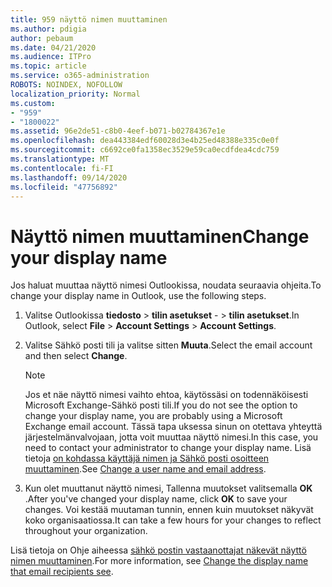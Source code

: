 ```yaml
---
title: 959 näyttö nimen muuttaminen
ms.author: pdigia
author: pebaum
ms.date: 04/21/2020
ms.audience: ITPro
ms.topic: article
ms.service: o365-administration
ROBOTS: NOINDEX, NOFOLLOW
localization_priority: Normal
ms.custom:
- "959"
- "1800022"
ms.assetid: 96e2de51-c8b0-4eef-b071-b02784367e1e
ms.openlocfilehash: dea443384edf60028d3e4b25ed48388e335c0e0f
ms.sourcegitcommit: c6692ce0fa1358ec3529e59ca0ecdfdea4cdc759
ms.translationtype: MT
ms.contentlocale: fi-FI
ms.lasthandoff: 09/14/2020
ms.locfileid: "47756892"
---
```

# <a name="change-your-display-name"></a><span data-ttu-id="8b5d7-102">Näyttö nimen muuttaminen</span><span class="sxs-lookup"><span data-stu-id="8b5d7-102">Change your display name</span></span>
  
<span data-ttu-id="8b5d7-103">Jos haluat muuttaa näyttö nimesi Outlookissa, noudata seuraavia ohjeita.</span><span class="sxs-lookup"><span data-stu-id="8b5d7-103">To change your display name in Outlook, use the following steps.</span></span>
  
1. <span data-ttu-id="8b5d7-104">Valitse Outlookissa **tiedosto** \> **tilin asetukset** - \> **tilin asetukset**.</span><span class="sxs-lookup"><span data-stu-id="8b5d7-104">In Outlook, select **File** \> **Account Settings** \> **Account Settings**.</span></span>

2. <span data-ttu-id="8b5d7-105">Valitse Sähkö posti tili ja valitse sitten **Muuta**.</span><span class="sxs-lookup"><span data-stu-id="8b5d7-105">Select the email account and then select **Change**.</span></span>

    > [!NOTE]
    > <span data-ttu-id="8b5d7-106">Jos et näe näyttö nimesi vaihto ehtoa, käytössäsi on todennäköisesti Microsoft Exchange-Sähkö posti tili.</span><span class="sxs-lookup"><span data-stu-id="8b5d7-106">If you do not see the option to change your display name, you are probably using a Microsoft Exchange email account.</span></span> <span data-ttu-id="8b5d7-107">Tässä tapa uksessa sinun on otettava yhteyttä järjestelmänvalvojaan, jotta voit muuttaa näyttö nimesi.</span><span class="sxs-lookup"><span data-stu-id="8b5d7-107">In this case, you need to contact your administrator to change your display name.</span></span> <span data-ttu-id="8b5d7-108">Lisä tietoja [on kohdassa käyttäjä nimen ja Sähkö posti osoitteen muuttaminen](https://docs.microsoft.com/microsoft-365/admin/add-users/change-a-user-name-and-email-address).</span><span class="sxs-lookup"><span data-stu-id="8b5d7-108">See [Change a user name and email address](https://docs.microsoft.com/microsoft-365/admin/add-users/change-a-user-name-and-email-address).</span></span>
  
3. <span data-ttu-id="8b5d7-109">Kun olet muuttanut näyttö nimesi, Tallenna muutokset valitsemalla **OK** .</span><span class="sxs-lookup"><span data-stu-id="8b5d7-109">After you've changed your display name, click **OK** to save your changes.</span></span> <span data-ttu-id="8b5d7-110">Voi kestää muutaman tunnin, ennen kuin muutokset näkyvät koko organisaatiossa.</span><span class="sxs-lookup"><span data-stu-id="8b5d7-110">It can take a few hours for your changes to reflect throughout your organization.</span></span>

<span data-ttu-id="8b5d7-111">Lisä tietoja on Ohje aiheessa [sähkö postin vastaanottajat näkevät näyttö nimen muuttaminen](https://support.office.com/article/2b53331a-ba2a-4803-88dc-ac9fe376c8a9.aspx).</span><span class="sxs-lookup"><span data-stu-id="8b5d7-111">For more information, see [Change the display name that email recipients see](https://support.office.com/article/2b53331a-ba2a-4803-88dc-ac9fe376c8a9.aspx).</span></span>
  